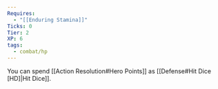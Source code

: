 ```yaml
---
Requires:
  - "[[Enduring Stamina]]"
Ticks: 0
Tier: 2
XP: 6
tags:
  - combat/hp
---
```


You can spend [[Action Resolution#Hero Points]] as [[Defense#Hit Dice [HD]|Hit Dice]].
